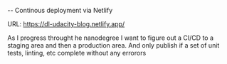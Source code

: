 
-- Continous deployment via Netlify

URL: https://dl-udacity-blog.netlify.app/

As I progress throught he nanodegree I want to figure out a CI/CD to a staging area and then a production area. And only publish if a set of unit tests, linting, etc complete without any errorors